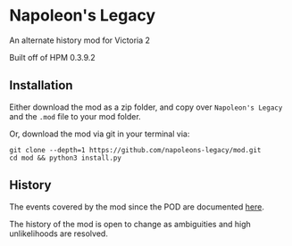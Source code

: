 # Napoleon's Legacy

An alternate history mod for Victoria 2

Built off of HPM 0.3.9.2

## Installation

Either download the mod as a zip folder,
and copy over `Napoleon's Legacy` and the `.mod` file to your mod folder.

Or, download the mod via git in your terminal via:
```
git clone --depth=1 https://github.com/napoleons-legacy/mod.git
cd mod && python3 install.py
```

## History

The events covered by the mod since the POD are documented [here](history.md).

The history of the mod is open to change as ambiguities and high unlikelihoods are resolved.

